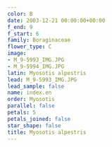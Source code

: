 ```yaml
---
color: B
date: 2003-12-21 00:00:00+00:00
f_end: 9
f_start: 6
family: Boraginaceae
flower_type: C
image:
- M_9-5993_IMG.JPG
- M_9-5994_IMG.JPG
latin: Myosotis alpestris
lead: M_9-5993_IMG.JPG
lead_sample: false
name: index.en
order: Myosotis
parallel: false
petals: 5
petals_joined: false
star_shape: false
title: Myosotis alpestris
---
```

